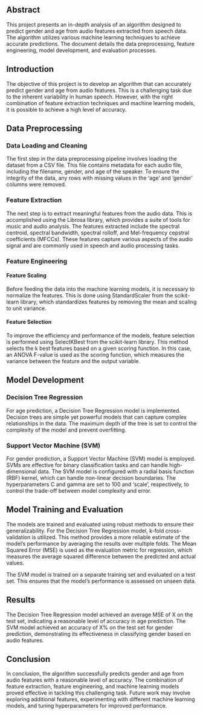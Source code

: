 

## Abstract

This project presents an in-depth analysis of an algorithm designed to predict gender and age from audio features extracted from speech data. The algorithm utilizes various machine learning techniques to achieve accurate predictions. The document details the data preprocessing, feature engineering, model development, and evaluation processes.

## Introduction

The objective of this project is to develop an algorithm that can accurately predict gender and age from audio features. This is a challenging task due to the inherent variability in human speech. However, with the right combination of feature extraction techniques and machine learning models, it is possible to achieve a high level of accuracy.

## Data Preprocessing

### Data Loading and Cleaning

The first step in the data preprocessing pipeline involves loading the dataset from a CSV file. This file contains metadata for each audio file, including the filename, gender, and age of the speaker. To ensure the integrity of the data, any rows with missing values in the ‘age’ and ‘gender’ columns were removed.

### Feature Extraction

The next step is to extract meaningful features from the audio data. This is accomplished using the Librosa library, which provides a suite of tools for music and audio analysis. The features extracted include the spectral centroid, spectral bandwidth, spectral rolloff, and Mel-frequency cepstral coefficients (MFCCs). These features capture various aspects of the audio signal and are commonly used in speech and audio processing tasks.

### Feature Engineering

#### Feature Scaling

Before feeding the data into the machine learning models, it is necessary to normalize the features. This is done using StandardScaler from the scikit-learn library, which standardizes features by removing the mean and scaling to unit variance.

#### Feature Selection

To improve the efficiency and performance of the models, feature selection is performed using SelectKBest from the scikit-learn library. This method selects the k best features based on a given scoring function. In this case, an ANOVA F-value is used as the scoring function, which measures the variance between the feature and the output variable.

## Model Development

### Decision Tree Regression

For age prediction, a Decision Tree Regression model is implemented. Decision trees are simple yet powerful models that can capture complex relationships in the data. The maximum depth of the tree is set to control the complexity of the model and prevent overfitting.

### Support Vector Machine (SVM)

For gender prediction, a Support Vector Machine (SVM) model is employed. SVMs are effective for binary classification tasks and can handle high-dimensional data. The SVM model is configured with a radial basis function (RBF) kernel, which can handle non-linear decision boundaries. The hyperparameters C and gamma are set to 100 and ‘scale’, respectively, to control the trade-off between model complexity and error.

## Model Training and Evaluation

The models are trained and evaluated using robust methods to ensure their generalizability. For the Decision Tree Regression model, k-fold cross-validation is utilized. This method provides a more reliable estimate of the model’s performance by averaging the results over multiple folds. The Mean Squared Error (MSE) is used as the evaluation metric for regression, which measures the average squared difference between the predicted and actual values.

The SVM model is trained on a separate training set and evaluated on a test set. This ensures that the model’s performance is assessed on unseen data.

## Results

The Decision Tree Regression model achieved an average MSE of X on the test set, indicating a reasonable level of accuracy in age prediction. The SVM model achieved an accuracy of X% on the test set for gender prediction, demonstrating its effectiveness in classifying gender based on audio features.

## Conclusion

In conclusion, the algorithm successfully predicts gender and age from audio features with a reasonable level of accuracy. The combination of feature extraction, feature engineering, and machine learning models proved effective in tackling this challenging task. Future work may involve exploring additional features, experimenting with different machine learning models, and tuning hyperparameters for improved performance.

